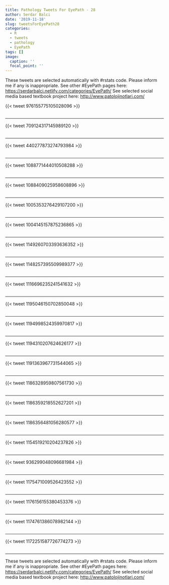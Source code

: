 ```yaml
---
title: Pathology Tweets For EyePath - 28
author: Serdar Balci
date: '2019-11-18'
slug: tweetsForEyePath28
categories:
  - R
  - tweets
  - pathology
  - EyePath
tags: []
image:
  caption: ''
  focal_point: ''
---
```



These tweets are selected automatically with #rstats code. Please inform me if any is inappropriate.
See other #EyePath pages here: https://serdarbalci.netlify.com/categories/EyePath/ 
See selected social media based textbook project here: http://www.patolojinotlari.com/

{{< tweet 976155775105028096 >}}
<br>
<br>
<hr>
{{< tweet 709124317145989120 >}}
<br>
<br>
<hr>
{{< tweet 440277873274793984 >}}
<br>
<br>
<hr>
{{< tweet 1088771444010508288 >}}
<br>
<br>
<hr>
{{< tweet 1088409025958608896 >}}
<br>
<br>
<hr>
{{< tweet 1005353276429107200 >}}
<br>
<br>
<hr>
{{< tweet 1004145157875236865 >}}
<br>
<br>
<hr>
{{< tweet 1149260703393636352 >}}
<br>
<br>
<hr>
{{< tweet 1148257395509989377 >}}
<br>
<br>
<hr>
{{< tweet 1116696235241541632 >}}
<br>
<br>
<hr>
{{< tweet 1195046150702850048 >}}
<br>
<br>
<hr>
{{< tweet 1194998524359970817 >}}
<br>
<br>
<hr>
{{< tweet 1194310207624626177 >}}
<br>
<br>
<hr>
{{< tweet 1191363967731544065 >}}
<br>
<br>
<hr>
{{< tweet 1186328959807561730 >}}
<br>
<br>
<hr>
{{< tweet 1186359218552627201 >}}
<br>
<br>
<hr>
{{< tweet 1186356481056280577 >}}
<br>
<br>
<hr>
{{< tweet 1154519210204237826 >}}
<br>
<br>
<hr>
{{< tweet 936299048096681984 >}}
<br>
<br>
<hr>
{{< tweet 1175471009526423552 >}}
<br>
<br>
<hr>
{{< tweet 1176156155380453376 >}}
<br>
<br>
<hr>
{{< tweet 1174761386078982144 >}}
<br>
<br>
<hr>
{{< tweet 1172251587726774273 >}}
<br>
<br>
<hr>


These tweets are selected automatically with #rstats code. Please inform me if any is inappropriate.
See other #EyePath pages here: https://serdarbalci.netlify.com/categories/EyePath/ 
See selected social media based textbook project here: http://www.patolojinotlari.com/

